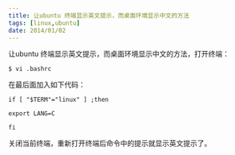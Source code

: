 ```yaml
---
title: 让ubuntu 终端显示英文提示，而桌面环境显示中文的方法
tags: [linux,ubuntu]
date: 2014/01/02
---
```


让ubuntu 终端显示英文提示，而桌面环境显示中文的方法，打开终端：

```
$ vi .bashrc
```

在最后面加入如下代码：

```
if [ "$TERM"="linux" ] ;then

export LANG=C

fi
```

关闭当前终端，重新打开终端后命令中的提示就显示英文提示了。
